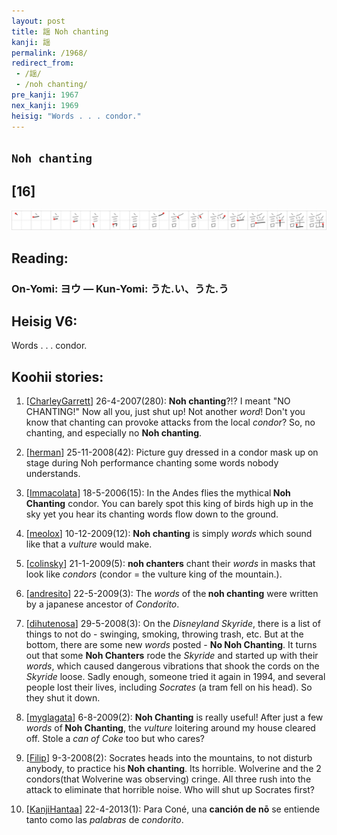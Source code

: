 ```yaml
---
layout: post
title: 謡 Noh chanting
kanji: 謡
permalink: /1968/
redirect_from:
 - /謡/
 - /noh chanting/
pre_kanji: 1967
nex_kanji: 1969
heisig: "Words . . . condor."
---
```


## `Noh chanting`

## [16]

<div class="stroke"><img src="../images/E8ACA1.png" /></div>

## Reading:

### On-Yomi: ヨウ &mdash; Kun-Yomi: うた.い、うた.う

## Heisig V6:

Words . . . condor.

## Koohii stories:

1) [<a href="http://kanji.koohii.com/profile/CharleyGarrett">CharleyGarrett</a>] 26-4-2007(280): <strong>Noh chanting</strong>?!? I meant &quot;NO CHANTING!&quot; Now all you, just shut up! Not another <em>word</em>! Don&#039;t you know that chanting can provoke attacks from the local <em>condor</em>? So, no chanting, and especially no <strong>Noh chanting</strong>.

2) [<a href="http://kanji.koohii.com/profile/herman">herman</a>] 25-11-2008(42): Picture guy dressed in a condor mask up on stage during Noh performance chanting some words nobody understands.

3) [<a href="http://kanji.koohii.com/profile/Immacolata">Immacolata</a>] 18-5-2006(15): In the Andes flies the mythical<strong> Noh Chanting</strong> condor. You can barely spot this king of birds high up in the sky yet you hear its chanting words flow down to the ground.

4) [<a href="http://kanji.koohii.com/profile/meolox">meolox</a>] 10-12-2009(12): <strong>Noh chanting</strong> is simply <em>words</em> which sound like that a <em>vulture</em> would make.

5) [<a href="http://kanji.koohii.com/profile/colinsky">colinsky</a>] 21-1-2009(5): <strong>noh chanters</strong> chant their <em>words</em> in masks that look like <em>condors</em> (condor = the vulture king of the mountain.).

6) [<a href="http://kanji.koohii.com/profile/andresito">andresito</a>] 22-5-2009(3): The <em>words</em> of the<strong> noh chanting</strong> were written by a japanese ancestor of <em>Condorito</em>.

7) [<a href="http://kanji.koohii.com/profile/dihutenosa">dihutenosa</a>] 29-5-2008(3): On the <em>Disneyland Skyride</em>, there is a list of things to not do - swinging, smoking, throwing trash, etc. But at the bottom, there are some new <em>words</em> posted - <strong>No<strong> Noh Chanting</strong></strong>. It turns out that some <strong>Noh Chanters</strong> rode the <em>Skyride</em> and started up with their <em>words</em>, which caused dangerous vibrations that shook the cords on the <em>Skyride</em> loose. Sadly enough, someone tried it again in 1994, and several people lost their lives, including <em>Socrates</em> (a tram fell on his head). So they shut it down.

8) [<a href="http://kanji.koohii.com/profile/myglagata">myglagata</a>] 6-8-2009(2): <strong>Noh Chanting</strong> is really useful! After just a few <em>words</em> of<strong> Noh Chanting</strong>, the <em>vulture</em> loitering around my house cleared off. Stole a <em>can of Coke</em> too but who cares?

9) [<a href="http://kanji.koohii.com/profile/Filip">Filip</a>] 9-3-2008(2): Socrates heads into the mountains, to not disturb anybody, to practice his<strong> Noh chanting</strong>. Its horrible. Wolverine and the 2 condors(that Wolverine was observing) cringe. All three rush into the attack to eliminate that horrible noise. Who will shut up Socrates first?

10) [<a href="http://kanji.koohii.com/profile/KanjiHantaa">KanjiHantaa</a>] 22-4-2013(1): Para Coné, una <strong>canción de nō</strong> se entiende tanto como las <em>palabras</em> de <em>condorito</em>.
